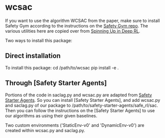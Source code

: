 # wcsac 

If you want to use the algorithm WCSAC from the paper, make sure to install Safety Gym according to the instructions on the [Safety Gym repo](https://github.com/openai/safety-gym).
The various utilities here are copied over from [Spinning Up in Deep RL](https://github.com/openai/spinningup/tree/master/spinup/utils). 

Two ways to install this package:

## Direct installation
To install this package:
cd /path/to/wcsac
pip install -e .

## Through [Safety Starter Agents]
Portions of the code in saclag.py and wcsac.py are adapted from [Safety Starter Agents](https://github.com/openai/safety-starter-agents).
So you can install [Safety Starter Agents], and add wcsac.py and saclag.py of our package to /path/to/safety-starter-agents/safe_rl/sac.
Then you can follow the instructions on the [Safety Starter Agents] to use our algorithms as using their given baselines.

Two custom environments ('StaticEnv-v0' and 'DynamicEnv-v0') are created within wcsac.py and saclag.py.

